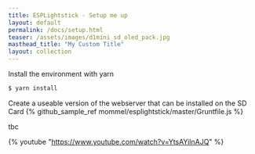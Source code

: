 ```yaml
---
title: ESPLightstick - Setup me up
layout: default
permalink: /docs/setup.html
teaser: /assets/images/d1mini_sd_oled_pack.jpg
masthead_title: "My Custom Title"
layout: collection
---
```


Install the environment with yarn
```bash
$ yarn install
```
Create a useable version of the webserver that can be installed on the SD Card
{% github_sample_ref mommel/esplightstick/master/Gruntfile.js %}

tbc

{% youtube "https://www.youtube.com/watch?v=YtsAYilnAJQ" %}

